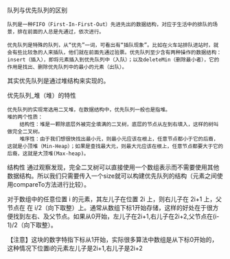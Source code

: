 队列与优先队列的区别

    队列是一种FIFO（First-In-First-Out）先进先出的数据结构，对应于生活中的排队的场景，排在前面的人总是先通过，依次进行。

    优先队列是特殊的队列，从“优先”一词，可看出有“插队现象”。比如在火车站排队进站时，就会有些比较急的人来插队，他们就在前面先通过验票。优先队列至少含有两种操作的数据结构：insert（插入），即将元素插入到优先队列中（入队）；以及deleteMin（删除最小者），它的作用是找出、删除优先队列中的最小的元素（出队）。

其实优先队列是通过堆结构来实现的。

优先队列_堆（堆）的特性

    优先队列的实现常选用二叉堆，在数据结构中，优先队列一般也是指堆。
    堆的两个性质：
        结构性：堆是一颗除底层外被完全填满的二叉树，底层的节点从左到右填入，这样的树叫做完全二叉树。
        堆序性：由于我们想很快找出最小元，则最小元应该在根上，任意节点都小于它的后裔，这就是小顶堆（Min-Heap）；如果是查找最大元，则最大元应该在根上，任意节点都要大于它的后裔，这就是大顶堆(Max-heap)。
结构性
通过观察发现，完全二叉树可以直接使用一个数组表示而不需要使用其他数据结构。所以我们只需要传入一个size就可以构建优先队列的结构（元素之间使用compareTo方法进行比较）。


对于数组中的任意位置 i 的元素，其左儿子在位置 2i 上，则右儿子在 2i+1 上，父节点在 在 i/2（向下取整）上。通常从数组下标1开始存储，这样的好处在于很方便找到左右、及父节点。如果从0开始，左儿子在2i+1,右儿子在2i+2,父节点在(i-1)/2（向下取整）。

【注意】这块的数字特指下标从1开始，实际很多算法中数组是从下标0开始的，这种情况下位置i的元素左儿子是2i+1,右儿子是2i+2